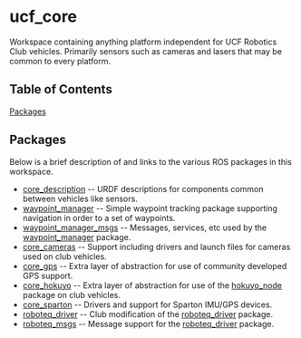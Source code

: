 # ucf_core
Workspace containing anything platform independent for UCF Robotics Club vehicles.  Primarily sensors such as cameras and lasers that may be common to every platform.

## Table of Contents
[Packages](#packages)

## <a name="packages"></a>Packages
Below is a brief description of and links to the various ROS packages in this workspace.
* [core_description](https://github.com/RoboticsClubatUCF/ucf_core/tree/master/src/core/core_description) -- URDF descriptions for components common between vehicles like sensors.
* [waypoint_manager](https://github.com/RoboticsClubatUCF/ucf_core/tree/master/src/core_apps/waypoint_manager) -- Simple waypoint tracking package supporting navigation in order to a set of waypoints.
* [waypoint_manager_msgs](https://github.com/RoboticsClubatUCF/ucf_core/tree/master/src/core_apps/waypoint_manager_msgs) -- Messages, services, etc used by the [waypoint_manager](https://github.com/RoboticsClubatUCF/ucf_core/tree/master/src/core_apps/waypoint_manager) package.
* [core_cameras](https://github.com/RoboticsClubatUCF/ucf_core/tree/master/src/core_drivers/core_cameras) -- Support including drivers and launch files for cameras used on club vehicles.
* [core_gps](https://github.com/RoboticsClubatUCF/ucf_core/tree/master/src/core_drivers/core_gps) -- Extra layer of abstraction for use of community developed GPS support.
* [core_hokuyo](https://github.com/RoboticsClubatUCF/ucf_core/tree/master/src/core_drivers/core_hokuyo) -- Extra layer of abstraction for use of the [hokuyo_node](http://wiki.ros.org/hokuyo_node) package on club vehicles.
* [core_sparton](https://github.com/RoboticsClubatUCF/ucf_core/tree/master/src/core_drivers/core_sparton) -- Drivers and support for Sparton IMU/GPS devices.
* [roboteq_driver](https://github.com/RoboticsClubatUCF/ucf_core/tree/master/src/core_drivers/roboteq_driver) -- Club modification of the [roboteq_driver](http://wiki.ros.org/roboteq_driver) package.
* [roboteq_msgs](https://github.com/RoboticsClubatUCF/ucf_core/tree/master/src/core_drivers/roboteq_msgs) -- Message support for the [roboteq_driver](https://github.com/RoboticsClubatUCF/ucf_core/tree/master/src/core_drivers/roboteq_driver) package.
